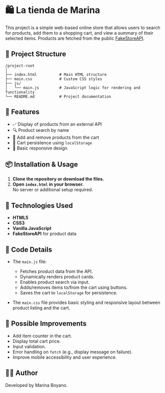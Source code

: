 # 🛍️ La tienda de Marina

This project is a simple web-based online store that allows users to search for products, add them to a shopping cart, and view a summary of their selected items. Products are fetched from the public [FakeStoreAPI](https://fakestoreapi.com/).

## 📁 Project Structure

```
/project-root
│
├── index.html          # Main HTML structure
├── main.css            # Custom CSS styles
├── js/
│   └── main.js         # JavaScript logic for rendering and functionality
└── README.md           # Project documentation
```

## 🚀 Features

- ✅ Display of products from an external API
- 🔍 Product search by name
- 🛒 Add and remove products from the cart
- 💾 Cart persistence using `localStorage`
- 📱 Basic responsive design

## 📦 Installation & Usage

1. **Clone the repository or download the files.**
2. **Open `index.html` in your browser.**  
   No server or additional setup required.

## 🧠 Technologies Used

- **HTML5**
- **CSS3**
- **Vanilla JavaScript**
- **FakeStoreAPI** for product data

## 📌 Code Details

- The `main.js` file:

  - Fetches product data from the API.
  - Dynamically renders product cards.
  - Enables product search via input.
  - Adds/removes items to/from the cart using buttons.
  - Saves the cart to `localStorage` for persistence.

- The `main.css` file provides basic styling and responsive layout between product listing and the cart.

## 🐛 Possible Improvements

- Add item counter in the cart.
- Display total cart price.
- Input validation.
- Error handling on `fetch` (e.g., display message on failure).
- Improve mobile accessibility and user experience.

## 👩‍💻 Author

Developed by Marina Boyano.
